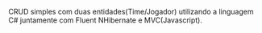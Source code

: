 CRUD simples com duas entidades(Time/Jogador) utilizando a linguagem C# juntamente com Fluent NHibernate e MVC(Javascript).
